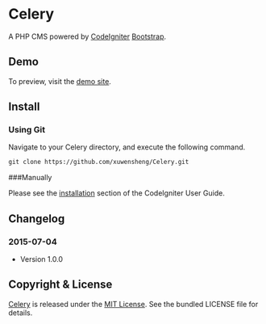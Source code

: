 # Celery

A PHP CMS powered by [CodeIgniter](https://github.com/bcit-ci/CodeIgniter) [Bootstrap](https://github.com/twbs/bootstrap).

## Demo

To preview, visit the [demo site]().

## Install

### Using Git

Navigate to your Celery directory, and execute the following command.

```txt
git clone https://github.com/xuwensheng/Celery.git
```

###Manually

Please see the [installation](http://www.codeigniter.com/user_guide/installation/index.html) section of the CodeIgniter User Guide.

## Changelog

### 2015-07-04

- Version 1.0.0

## Copyright & License

[Celery](https://github.com/xuwensheng/Celery) is released under the [MIT License](http://mit-license.org/). See the bundled LICENSE file for 
details.
